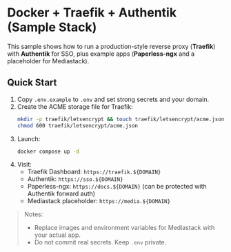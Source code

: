 # Docker + Traefik + Authentik (Sample Stack)

This sample shows how to run a production-style reverse proxy (**Traefik**) with **Authentik** for SSO, plus example apps (**Paperless-ngx** and a placeholder for Mediastack).

## Quick Start
1. Copy `.env.example` to `.env` and set strong secrets and your domain.
2. Create the ACME storage file for Traefik:
   ```bash
   mkdir -p traefik/letsencrypt && touch traefik/letsencrypt/acme.json
   chmod 600 traefik/letsencrypt/acme.json
   ```
3. Launch:
   ```bash
   docker compose up -d
   ```
4. Visit:
   - Traefik Dashboard: `https://traefik.${DOMAIN}`
   - Authentik: `https://sso.${DOMAIN}`
   - Paperless-ngx: `https://docs.${DOMAIN}` (can be protected with Authentik forward auth)
   - Mediastack placeholder: `https://media.${DOMAIN}`

> Notes:
> - Replace images and environment variables for Mediastack with your actual app.
> - Do not commit real secrets. Keep `.env` private.
